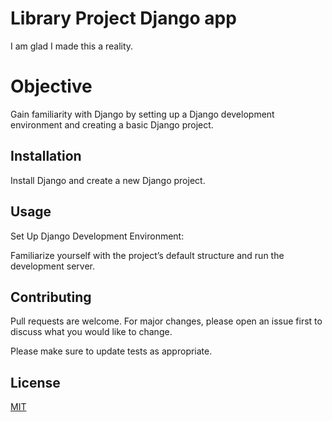 # Library Project Django app 

I am glad I made this a reality. 

# Objective

Gain familiarity with Django by setting up a Django development environment and creating a basic Django project. 

## Installation

Install Django and create a new Django project.

## Usage

Set Up Django Development Environment:

Familiarize yourself with the project’s default structure and run the development server.

## Contributing

Pull requests are welcome. For major changes, please open an issue first
to discuss what you would like to change.

Please make sure to update tests as appropriate.

## License

[MIT](https://choosealicense.com/licenses/mit/)